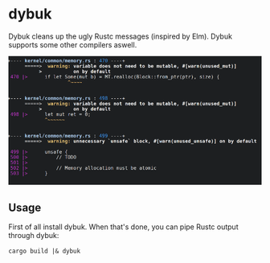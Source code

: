 # dybuk
Dybuk cleans up the ugly Rustc messages (inspired by Elm). Dybuk supports some other compilers aswell.

<img src="screenshot.png" width="550">

## Usage

First of all install dybuk. When that's done, you can pipe Rustc output through dybuk:

```
cargo build |& dybuk
```
